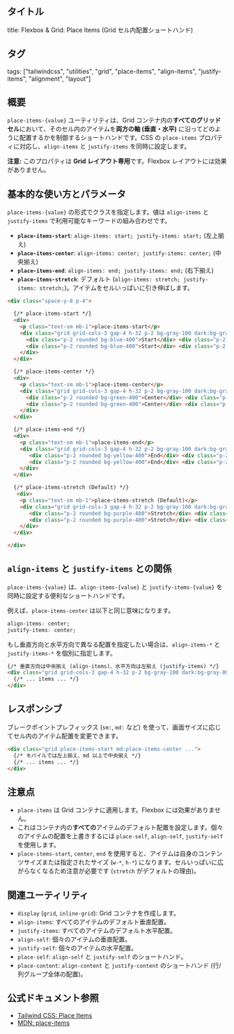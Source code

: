 ## タイトル
title: Flexbox & Grid: Place Items (Grid セル内配置ショートハンド)

## タグ
tags: ["tailwindcss", "utilities", "grid", "place-items", "align-items", "justify-items", "alignment", "layout"]

## 概要
`place-items-{value}` ユーティリティは、Grid コンテナ内の**すべてのグリッドセル**において、そのセル内のアイテムを**両方の軸 (垂直・水平)** に沿ってどのように配置するかを制御するショートハンドです。CSS の `place-items` プロパティに対応し、`align-items` と `justify-items` を同時に設定します。

**注意:** このプロパティは **Grid レイアウト専用**です。Flexbox レイアウトには効果がありません。

## 基本的な使い方とパラメータ

`place-items-{value}` の形式でクラスを指定します。値は `align-items` と `justify-items` で利用可能なキーワードの組み合わせです。

*   **`place-items-start`**: `align-items: start; justify-items: start;` (左上揃え)
*   **`place-items-center`**: `align-items: center; justify-items: center;` (中央揃え)
*   **`place-items-end`**: `align-items: end; justify-items: end;` (右下揃え)
*   **`place-items-stretch`**: デフォルト (`align-items: stretch; justify-items: stretch;`)。アイテムをセルいっぱいに引き伸ばします。

```html
<div class="space-y-8 p-4">

  {/* place-items-start */}
  <div>
    <p class="text-sm mb-1">place-items-start</p>
    <div class="grid grid-cols-3 gap-4 h-32 p-2 bg-gray-100 dark:bg-gray-800 rounded place-items-start">
      <div class="p-2 rounded bg-blue-400">Start</div> <div class="p-2 rounded bg-blue-500">Start</div> <div class="p-2 rounded bg-blue-600">Start</div>
      <div class="p-2 rounded bg-blue-400">Start</div> <div class="p-2 rounded bg-blue-500">Start</div>
    </div>
  </div>

  {/* place-items-center */}
  <div>
    <p class="text-sm mb-1">place-items-center</p>
    <div class="grid grid-cols-3 gap-4 h-32 p-2 bg-gray-100 dark:bg-gray-800 rounded place-items-center">
      <div class="p-2 rounded bg-green-400">Center</div> <div class="p-2 rounded bg-green-500">Center</div> <div class="p-2 rounded bg-green-600">Center</div>
      <div class="p-2 rounded bg-green-400">Center</div> <div class="p-2 rounded bg-green-500">Center</div>
    </div>
  </div>

  {/* place-items-end */}
  <div>
    <p class="text-sm mb-1">place-items-end</p>
    <div class="grid grid-cols-3 gap-4 h-32 p-2 bg-gray-100 dark:bg-gray-800 rounded place-items-end">
       <div class="p-2 rounded bg-yellow-400">End</div> <div class="p-2 rounded bg-yellow-500">End</div> <div class="p-2 rounded bg-yellow-600">End</div>
       <div class="p-2 rounded bg-yellow-400">End</div> <div class="p-2 rounded bg-yellow-500">End</div>
    </div>
  </div>

  {/* place-items-stretch (Default) */}
   <div>
    <p class="text-sm mb-1">place-items-stretch (Default)</p>
    <div class="grid grid-cols-3 gap-4 h-32 p-2 bg-gray-100 dark:bg-gray-800 rounded place-items-stretch">
       <div class="p-2 rounded bg-purple-400">Stretch</div> <div class="p-2 rounded bg-purple-500">Stretch</div> <div class="p-2 rounded bg-purple-600">Stretch</div>
       <div class="p-2 rounded bg-purple-400">Stretch</div> <div class="p-2 rounded bg-purple-500">Stretch</div>
    </div>
  </div>

</div>
```

## `align-items` と `justify-items` との関係

`place-items-{value}` は、`align-items-{value}` と `justify-items-{value}` を同時に設定する便利なショートハンドです。

例えば、`place-items-center` は以下と同じ意味になります。
```css
align-items: center;
justify-items: center;
```

もし垂直方向と水平方向で異なる配置を指定したい場合は、`align-items-*` と `justify-items-*` を個別に指定します。

```html
{/* 垂直方向は中央揃え (align-items)、水平方向は左揃え (justify-items) */}
<div class="grid grid-cols-3 gap-4 h-32 p-2 bg-gray-100 dark:bg-gray-800 rounded items-center justify-items-start">
  {/* ... items ... */}
</div>
```

## レスポンシブ

ブレークポイントプレフィックス (`sm:`, `md:` など) を使って、画面サイズに応じてセル内のアイテム配置を変更できます。

```html
<div class="grid place-items-start md:place-items-center ...">
  {/* モバイルでは左上揃え、md 以上で中央揃え */}
  {/* ... items ... */}
</div>
```

## 注意点

*   `place-items` は Grid コンテナに適用します。Flexbox には効果がありません。
*   これはコンテナ内の**すべての**アイテムのデフォルト配置を設定します。個々のアイテムの配置を上書きするには `place-self`, `align-self`, `justify-self` を使用します。
*   `place-items-start`, `center`, `end` を使用すると、アイテムは自身のコンテンツサイズまたは指定されたサイズ (`w-*`, `h-*`) になります。セルいっぱいに広がらなくなるため注意が必要です (`stretch` がデフォルトの理由)。

## 関連ユーティリティ

*   `display` (`grid`, `inline-grid`): Grid コンテナを作成します。
*   `align-items`: すべてのアイテムのデフォルト垂直配置。
*   `justify-items`: すべてのアイテムのデフォルト水平配置。
*   `align-self`: 個々のアイテムの垂直配置。
*   `justify-self`: 個々のアイテムの水平配置。
*   `place-self`: `align-self` と `justify-self` のショートハンド。
*   `place-content`: `align-content` と `justify-content` のショートハンド (行/列グループ全体の配置)。

## 公式ドキュメント参照
*   [Tailwind CSS: Place Items](https://tailwindcss.com/docs/place-items)
*   [MDN: place-items](https://developer.mozilla.org/en-US/docs/Web/CSS/place-items)